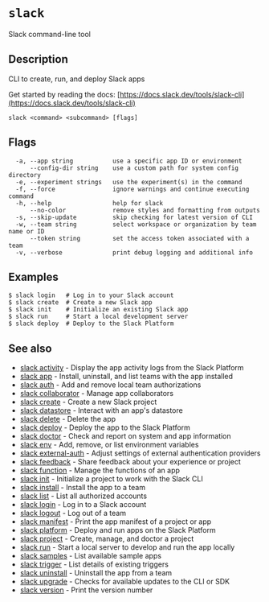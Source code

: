 # `slack`

Slack command-line tool

## Description

CLI to create, run, and deploy Slack apps

Get started by reading the docs: [https://docs.slack.dev/tools/slack-cli](https://docs.slack.dev/tools/slack-cli)

```
slack <command> <subcommand> [flags]
```

## Flags

```
  -a, --app string           use a specific app ID or environment
      --config-dir string    use a custom path for system config directory
  -e, --experiment strings   use the experiment(s) in the command
  -f, --force                ignore warnings and continue executing command
  -h, --help                 help for slack
      --no-color             remove styles and formatting from outputs
  -s, --skip-update          skip checking for latest version of CLI
  -w, --team string          select workspace or organization by team name or ID
      --token string         set the access token associated with a team
  -v, --verbose              print debug logging and additional info
```

## Examples

```
$ slack login   # Log in to your Slack account
$ slack create  # Create a new Slack app
$ slack init    # Initialize an existing Slack app
$ slack run     # Start a local development server
$ slack deploy  # Deploy to the Slack Platform
```

## See also

* [slack activity](slack_activity)	 - Display the app activity logs from the Slack Platform
* [slack app](slack_app)	 - Install, uninstall, and list teams with the app installed
* [slack auth](slack_auth)	 - Add and remove local team authorizations
* [slack collaborator](slack_collaborator)	 - Manage app collaborators
* [slack create](slack_create)	 - Create a new Slack project
* [slack datastore](slack_datastore)	 - Interact with an app's datastore
* [slack delete](slack_delete)	 - Delete the app
* [slack deploy](slack_deploy)	 - Deploy the app to the Slack Platform
* [slack doctor](slack_doctor)	 - Check and report on system and app information
* [slack env](slack_env)	 - Add, remove, or list environment variables
* [slack external-auth](slack_external-auth)	 - Adjust settings of external authentication providers
* [slack feedback](slack_feedback)	 - Share feedback about your experience or project
* [slack function](slack_function)	 - Manage the functions of an app
* [slack init](slack_init)	 - Initialize a project to work with the Slack CLI
* [slack install](slack_install)	 - Install the app to a team
* [slack list](slack_list)	 - List all authorized accounts
* [slack login](slack_login)	 - Log in to a Slack account
* [slack logout](slack_logout)	 - Log out of a team
* [slack manifest](slack_manifest)	 - Print the app manifest of a project or app
* [slack platform](slack_platform)	 - Deploy and run apps on the Slack Platform
* [slack project](slack_project)	 - Create, manage, and doctor a project
* [slack run](slack_run)	 - Start a local server to develop and run the app locally
* [slack samples](slack_samples)	 - List available sample apps
* [slack trigger](slack_trigger)	 - List details of existing triggers
* [slack uninstall](slack_uninstall)	 - Uninstall the app from a team
* [slack upgrade](slack_upgrade)	 - Checks for available updates to the CLI or SDK
* [slack version](slack_version)	 - Print the version number

